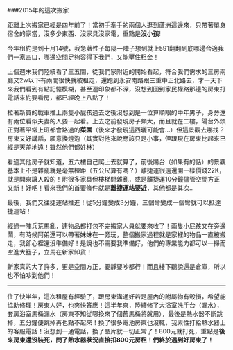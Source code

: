 ###2015年的這次搬家

距離上次搬家已經是四年前了！當初手牽手的兩個人逛到蘆洲這邊來，只帶著單身宿舍的家當，沒多少東西、沒家具沒家電，重點是**沒小孩**!

今年租約是到十月14號，我急著性子每隔一陣子想到就上591翻翻到底哪邊合適我們一家四口，哪邊空間足夠容得下我們，又能壓住租金！

上個週末我們陸續看了三五間，從我們家附近的開始看起，符合我們需求的三房兩廳又2w以下有兩間很快就被租走，還跑到永安南路跟三重中正北路去，才一天下來我們看到有點記憶模糊，甚至連印象都不深，沒想到回到家民權路那邊的房東打電話來約要看房，都已經晚上八點了！

拉著新買的戰車推上兩隻小屁孩過去之後沒想到是一位算順眼的中年男子，身旁還有兩位看似夫妻的人要一起看。上去之前發現房子頗大，而且就在二樓，陽台外頭正對著平常上班都會路過的**菜園**（後來才發現這西曬可能會...）但這景觀去哪找？房東又好講話，願意換燈泡（其實對他來說應該只是小事，但跟現在房東比起來已經是天差地遠！雖然他們都姓林）

看過其他房子就知道，五六樓自己爬上去就算了，前後陽台（如果有的話）的景觀基本上不是雜亂就是毫無棟距（五公尺算有嗎？）離捷運很遠還開一樣價錢22K，就是開來讓人殺的！附很多家具但樓梯間雜亂，或是離捷運10分鐘儘管空間方正又新！好吧！看來我們的首要條件就是**離捷運站要近**，其他都是其次..

最後，我們又往捷運站推進！從5分鐘變成3分鐘，三個彎變成一個彎就可以抵達捷運站！

經過一陣兵荒馬亂，連物品都打包不完搬家人員就要來收了！兩隻小屁孩又在旁邊鬧，有時候阿弟還可以帶著妹妹在一旁玩，整個搬家過程就是家裡的物品一直被搬走，我卻心裡還沒準備好！是說也不需要我準備好，他們的專業能力都可以一掃而空進大籃子，立馬在新家卸貨！

新家真的大了許多，更是空間方正，要靜要吵都行！而且樓下聽說還是倉庫，所以也不怕吵到他們！

----
住了快半年，這次租屋有經驗了，跟房東溝通好若是屋內的附屬物有毀損，希望能協助修理！房東人好，也爽快答應！這半年來，陸續修了大浴室洗手台（漏水），套房浴室馬桶漏水（房東不知從哪換來了個舊馬桶將就用），最後是熱水器不斷跳掉，五分鐘便跳掉再也點不起來！換了很多電池房東也沒輒，我索性打給熱水器上的客服電話！沒想到一通電話，換了晶片就一切正常了！800元就打死，重點是**後來房東還沒裝死，問了熱水器狀況直接扣800元房租！們終於遇到好房東了！**
